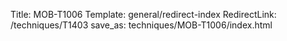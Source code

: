 Title: MOB-T1006
Template: general/redirect-index
RedirectLink: /techniques/T1403
save_as: techniques/MOB-T1006/index.html